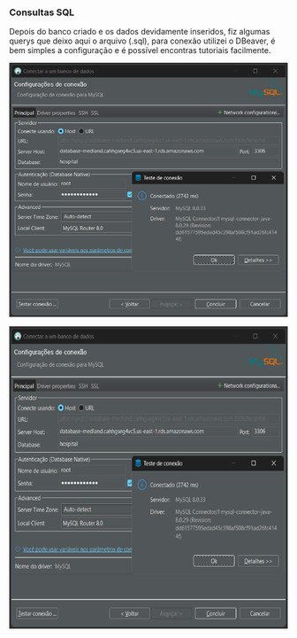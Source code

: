 ### Consultas SQL

Depois do banco criado e os dados devidamente inseridos, fiz algumas querys que deixo aqui o arquivo (.sql), para conexão utilizei o DBeaver, é bem simples a configuração e é possível encontras tutoriais facilmente.

![dbeaver](../img/DBeaver.png)

<img src="https://github.com/ViniciusCarneiro54/repositorio_final/blob/main/img/DBeaver.png" width="600" height="546" />